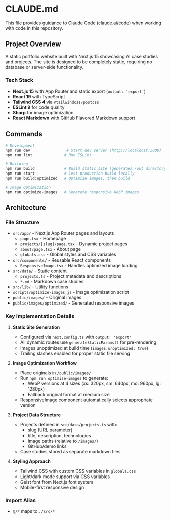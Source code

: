 # CLAUDE.md

This file provides guidance to Claude Code (claude.ai/code) when working with code in this repository.

## Project Overview

A static portfolio website built with Next.js 15 showcasing AI case studies and projects. The site is designed to be completely static, requiring no database or server-side functionality.

### Tech Stack
- **Next.js 15** with App Router and static export (`output: 'export'`)
- **React 19** with TypeScript
- **Tailwind CSS 4** via `@tailwindcss/postcss`
- **ESLint 9** for code quality
- **Sharp** for image optimization
- **React Markdown** with GitHub Flavored Markdown support

## Commands

```bash
# Development
npm run dev                # Start dev server (http://localhost:3000)
npm run lint              # Run ESLint

# Building
npm run build             # Build static site (generates /out directory)
npm run start             # Test production build locally
npm run build:optimized   # Optimize images, then build

# Image Optimization
npm run optimize-images   # Generate responsive WebP images
```

## Architecture

### File Structure
- `src/app/` - Next.js App Router pages and layouts
  - `page.tsx` - Homepage
  - `projects/[slug]/page.tsx` - Dynamic project pages
  - `about/page.tsx` - About page
  - `globals.css` - Global styles and CSS variables
- `src/components/` - Reusable React components
  - `ResponsiveImage.tsx` - Handles optimized image loading
- `src/data/` - Static content
  - `projects.ts` - Project metadata and descriptions
  - `*.md` - Markdown case studies
- `src/lib/` - Utility functions
- `scripts/optimize-images.js` - Image optimization script
- `public/images/` - Original images
- `public/images/optimized/` - Generated responsive images

### Key Implementation Details

1. **Static Site Generation**
   - Configured via `next.config.ts` with `output: 'export'`
   - All dynamic routes use `generateStaticParams()` for pre-rendering
   - Images unoptimized at build time (`images.unoptimized: true`)
   - Trailing slashes enabled for proper static file serving

2. **Image Optimization Workflow**
   - Place originals in `/public/images/`
   - Run `npm run optimize-images` to generate:
     - WebP versions at 4 sizes (xs: 320px, sm: 640px, md: 960px, lg: 1280px)
     - Fallback original format at medium size
   - ResponsiveImage component automatically selects appropriate version

3. **Project Data Structure**
   - Projects defined in `src/data/projects.ts` with:
     - slug (URL parameter)
     - title, description, technologies
     - image paths (relative to `/images/`)
     - GitHub/demo links
   - Case studies stored as separate markdown files

4. **Styling Approach**
   - Tailwind CSS with custom CSS variables in `globals.css`
   - Light/dark mode support via CSS variables
   - Geist font from Next.js font system
   - Mobile-first responsive design

### Import Alias
- `@/*` maps to `./src/*`